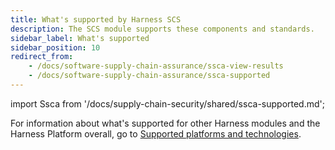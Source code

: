 ```yaml
---
title: What's supported by Harness SCS
description: The SCS module supports these components and standards.
sidebar_label: What's supported
sidebar_position: 10
redirect_from:
    - /docs/software-supply-chain-assurance/ssca-view-results
    - /docs/software-supply-chain-assurance/ssca-supported
---
```


import Ssca from '/docs/supply-chain-security/shared/ssca-supported.md';

<Ssca />

For information about what's supported for other Harness modules and the Harness Platform overall, go to [Supported platforms and technologies](/docs/platform/platform-whats-supported.md).
